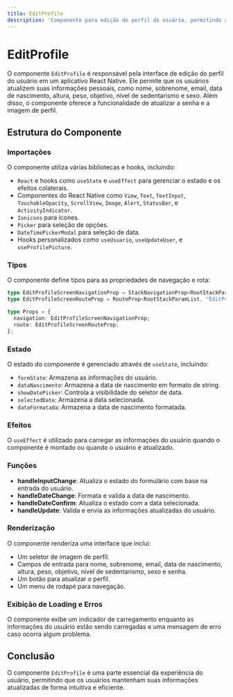 ```yaml
---
title: EditProfile
description: 'Componente para edição do perfil do usuário, permitindo atualização de informações pessoais e de conta.'
---
```


# EditProfile

O componente `EditProfile` é responsável pela interface de edição do perfil do usuário em um aplicativo React Native. Ele permite que os usuários atualizem suas informações pessoais, como nome, sobrenome, email, data de nascimento, altura, peso, objetivo, nível de sedentarismo e sexo. Além disso, o componente oferece a funcionalidade de atualizar a senha e a imagem de perfil.

## Estrutura do Componente

### Importações

O componente utiliza várias bibliotecas e hooks, incluindo:

- `React` e hooks como `useState` e `useEffect` para gerenciar o estado e os efeitos colaterais.
- Componentes do React Native como `View`, `Text`, `TextInput`, `TouchableOpacity`, `ScrollView`, `Image`, `Alert`, `StatusBar`, e `ActivityIndicator`.
- `Ionicons` para ícones.
- `Picker` para seleção de opções.
- `DateTimePickerModal` para seleção de data.
- Hooks personalizados como `useUsuario`, `useUpdateUser`, e `useProfilePicture`.

### Tipos

O componente define tipos para as propriedades de navegação e rota:

```typescript
type EditProfileScreenNavigationProp = StackNavigationProp<RootStackParamList, "EditProfile">;
type EditProfileScreenRouteProp = RouteProp<RootStackParamList, "EditProfile">;

type Props = {
  navigation: EditProfileScreenNavigationProp;
  route: EditProfileScreenRouteProp;
};
```

### Estado

O estado do componente é gerenciado através de `useState`, incluindo:

- `formState`: Armazena as informações do usuário.
- `dataNascimento`: Armazena a data de nascimento em formato de string.
- `showDatePicker`: Controla a visibilidade do seletor de data.
- `selectedDate`: Armazena a data selecionada.
- `dataFormatada`: Armazena a data de nascimento formatada.

### Efeitos

O `useEffect` é utilizado para carregar as informações do usuário quando o componente é montado ou quando o usuário é atualizado.

### Funções

- **handleInputChange**: Atualiza o estado do formulário com base na entrada do usuário.
- **handleDateChange**: Formata e valida a data de nascimento.
- **handleDateConfirm**: Atualiza o estado com a data selecionada.
- **handleUpdate**: Valida e envia as informações atualizadas do usuário.

### Renderização

O componente renderiza uma interface que inclui:

- Um seletor de imagem de perfil.
- Campos de entrada para nome, sobrenome, email, data de nascimento, altura, peso, objetivo, nível de sedentarismo, sexo e senha.
- Um botão para atualizar o perfil.
- Um menu de rodapé para navegação.

### Exibição de Loading e Erros

O componente exibe um indicador de carregamento enquanto as informações do usuário estão sendo carregadas e uma mensagem de erro caso ocorra algum problema.

## Conclusão

O componente `EditProfile` é uma parte essencial da experiência do usuário, permitindo que os usuários mantenham suas informações atualizadas de forma intuitiva e eficiente.